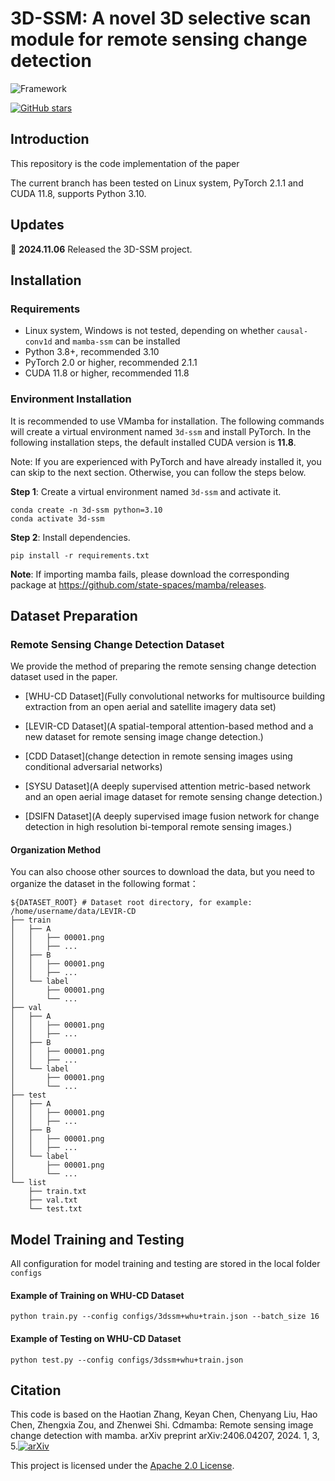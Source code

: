 # 3D-SSM: A novel 3D selective scan module for remote sensing change detection

![Framework](https://cdn.jsdelivr.net/gh/LonelyProceduralApe/BlogImage@main/2024/11_8117ee91f006d8850a58bb8ff608b868.png)

[![GitHub stars](https://badgen.net/github/stars/JingchengZeng/3D-SSM)](https://github.com/JingchengZeng/3D-SSM)


## Introduction

This repository is the code implementation of the paper 

The current branch has been tested on Linux system, PyTorch 2.1.1 and CUDA 11.8, supports Python 3.10.


## Updates

🌟 **2024.11.06** Released the 3D-SSM project.

## Installation

### Requirements

- Linux system, Windows is not tested, depending on whether `causal-conv1d` and `mamba-ssm` can be installed
- Python 3.8+, recommended 3.10
- PyTorch 2.0 or higher, recommended 2.1.1
- CUDA 11.8 or higher, recommended 11.8

### Environment Installation

It is recommended to use VMamba for installation. The following commands will create a virtual environment named `3d-ssm` and install PyTorch. In the following installation steps, the default installed CUDA version is **11.8**. 

Note: If you are experienced with PyTorch and have already installed it, you can skip to the next section. Otherwise, you can follow the steps below.

**Step 1**: Create a virtual environment named `3d-ssm` and activate it.

```shell
conda create -n 3d-ssm python=3.10
conda activate 3d-ssm
```

**Step 2**: Install dependencies.

```shell
pip install -r requirements.txt
```
**Note**: If importing mamba fails, please download the corresponding package at https://github.com/state-spaces/mamba/releases.

## Dataset Preparation


### Remote Sensing Change Detection Dataset

We provide the method of preparing the remote sensing change detection dataset used in the paper.

- [WHU-CD Dataset](Fully convolutional networks for multisource building extraction from an open aerial and satellite imagery data set)

- [LEVIR-CD Dataset](A spatial-temporal attention-based method and a new dataset for remote sensing image change detection.)

- [CDD Dataset](change detection in remote sensing images using conditional adversarial networks)
- [SYSU Dataset](A deeply supervised attention metric-based network and an open aerial image dataset for remote sensing change detection.)
- [DSIFN Dataset](A deeply supervised image fusion network for change detection in high resolution bi-temporal remote sensing images.)


#### Organization Method

You can also choose other sources to download the data, but you need to organize the dataset in the following format：

```
${DATASET_ROOT} # Dataset root directory, for example: /home/username/data/LEVIR-CD
├── train
│   ├── A
│   │   ├── 00001.png
│   │	├── ...
│   ├── B
│   │   ├── 00001.png
│   │	├── ...
│   └── label
│   	├── 00001.png
│   	└── ...
├── val
│   ├── A
│   │   ├── 00001.png
│   │	├── ...
│   ├── B
│   │   ├── 00001.png
│   │	├── ...
│   └── label
│   	├── 00001.png
│   	└── ...
├── test
│   ├── A
│   │   ├── 00001.png
│   │	├── ...
│   ├── B
│   │   ├── 00001.png
│   │	├── ...
│   └── label
│   	├── 00001.png
│   	└── ...
└── list
    ├── train.txt
    ├── val.txt
    └── test.txt
```

## Model Training and Testing

All configuration for model training and testing are stored in the local folder `configs`

#### Example of Training on WHU-CD Dataset

```shell
python train.py --config configs/3dssm+whu+train.json --batch_size 16
```

#### Example of Testing on WHU-CD Dataset

```shell
python test.py --config configs/3dssm+whu+train.json
```
## Citation

This code is based on the Haotian Zhang, Keyan Chen, Chenyang Liu, Hao Chen, Zhengxia Zou, and Zhenwei Shi. Cdmamba: Remote sensing image change detection with mamba. arXiv preprint arXiv:2406.04207, 2024. 1, 3, 5.[![arXiv](https://img.shields.io/badge/arXiv-2406.04207-b31b1b.svg)](https://arxiv.org/abs/2406.04207)

This project is licensed under the [Apache 2.0 License](LICENSE).
